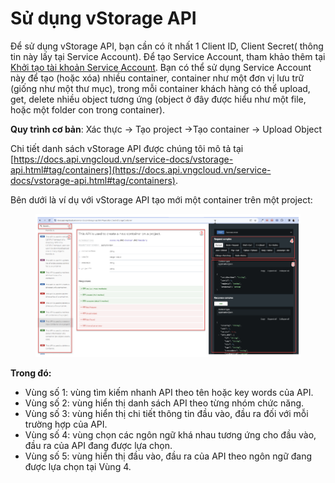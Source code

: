# Sử dụng vStorage API

Để sử dụng vStorage API, bạn cần có ít nhất 1 Client ID, Client Secret( thông tin này lấy tại Service Account). Để tạo Service Account, tham khảo thêm tại [Khởi tạo tài khoản Service Account](../../quan-ly-truy-cap/quan-ly-tai-khoan-truy-cap-vstorage/tai-khoan-service-account/khoi-tao-tai-khoan-service-account.md). Bạn có thể sử dụng Service Account này để tạo (hoặc xóa) nhiều container, container như một đơn vị lưu trữ (giống như một thư mục), trong mỗi container khách hàng có thể upload, get, delete nhiều object tương ứng (object ở đây được hiểu như một file, hoặc một folder con trong container).

**Quy trình cơ bản**: Xác thực -> Tạo project ->Tạo container -> Upload Object

Chi tiết danh sách vStorage API được chúng tôi mô tả tại [https://docs.api.vngcloud.vn/service-docs/vstorage-api.html#tag/containers](https://docs.api.vngcloud.vn/service-docs/vstorage-api.html#tag/containers).

Bên dưới là ví dụ với vStorage API tạo mới một container trên một project:

<figure><img src="../../../../.gitbook/assets/image (553).png" alt=""><figcaption></figcaption></figure>

**Trong đó:**&#x20;

* Vùng số 1: vùng tìm kiếm nhanh API theo tên hoặc key words của API.
* Vùng số 2: vùng hiển thị danh sách API theo từng nhóm chức năng.
* Vùng số 3: vùng hiển thị chi tiết thông tin đầu vào, đầu ra đối với mỗi trường hợp của API.
* Vùng số 4: vùng chọn các ngôn ngữ khá nhau tương ứng cho đầu vào, đầu ra của API đang được lựa chọn.
* Vùng số 5: vùng hiển thị đầu vào, đầu ra của API theo ngôn ngữ đang được lựa chọn tại Vùng 4.
